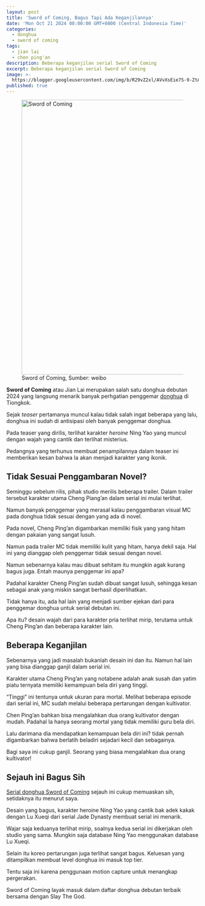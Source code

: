 ```yaml
---
layout: post
title: 'Sword of Coming, Bagus Tapi Ada Keganjilannya'
date: 'Mon Oct 21 2024 08:00:00 GMT+0800 (Central Indonesia Time)'
categories:
  - donghua
  - sword of coming
tags:
  - jian lai
  - chen ping'an
description: Beberapa keganjilan serial Sword of Coming
excerpt: Beberapa keganjilan serial Sword of Coming
image: >-
  https://blogger.googleusercontent.com/img/b/R29vZ2xl/AVvXsEie7S-9-ZtAC9E_bBMIPGNpTULWhcDQ69zGNH0ZNLRS9bYIB-I7HUpUOs_hG9pvnXa3u7fdu2irTWSqec4v4foSI6R3mLWesgoUYeCF19lKn2r9RrLBSRi9515TjXcMPm8KIOdKdpEznNyM-waliiW0OOiESAK-2PDCgCaEfBPhbgH_IfBT8ZSdBiLkIZ8/h169-w300-rw/jian-lai.webp
published: true
---
```

<figure>
  <img alt="Sword of Coming" height="720" src="https://blogger.googleusercontent.com/img/b/R29vZ2xl/AVvXsEie7S-9-ZtAC9E_bBMIPGNpTULWhcDQ69zGNH0ZNLRS9bYIB-I7HUpUOs_hG9pvnXa3u7fdu2irTWSqec4v4foSI6R3mLWesgoUYeCF19lKn2r9RrLBSRi9515TjXcMPm8KIOdKdpEznNyM-waliiW0OOiESAK-2PDCgCaEfBPhbgH_IfBT8ZSdBiLkIZ8/s1600-rw/jian-lai.webp" width="1280" />
  <figcaption>Sword of Coming, Sumber: weibo</figcaption>
</figure>
<p><strong>Sword of Coming</strong> atau Jian Lai merupakan salah satu donghua debutan 2024 yang langsung menarik banyak perhgatian penggemar <a href="https://www.supnewz.com/donghua/">donghua</a> di Tiongkok.</p>
<p>Sejak <em>teaser</em> pertamanya muncul kalau tidak salah ingat beberapa yang lalu, donghua ini sudah di antisipasi oleh banyak penggemar donghua.</p>
<p>Pada teaser yang dirilis, terlihat karakter <em>heroine</em> Ning Yao yang muncul dengan wajah yang cantik dan terlihat misterius.</p>
<p>Pedangnya yang terhunus membuat penampilannya dalam teaser ini memberikan kesan bahwa Ia akan menjadi karakter yang ikonik.</p>
<h2>Tidak Sesuai Penggambaran Novel?</h2>
<p>Seminggu sebelum rilis, pihak studio merilis beberapa trailer. Dalam trailer tersebut karakter utama Cheng Piang’an dalam serial ini mulai terlihat.</p>
<p>Namun banyak penggemar yang merasal kalau penggambaran visual MC pada donghua tidak sesuai dengan yang ada di novel.</p>
<p>Pada novel, Cheng Ping’an digambarkan memiliki fisik yang yang hitam dengan pakaian yang sangat lusuh.</p>
<p>Namun pada trailer MC tidak memiliki kulit yang hitam, hanya dekil saja. Hal ini yang dianggap oleh penggemar tidak sesuai dengan novel.</p>
<p>Namun sebenarnya kalau mau dibuat sehitam itu mungkin agak kurang bagus juga. Entah maunya penggemar ini apa?</p>
<p>Padahal karakter Cheng Ping’an sudah dibuat sangat lusuh, sehingga kesan sebagai anak yang miskin sangat berhasil diperlihatkan.</p>
<p>Tidak hanya itu, ada hal lain yang menjadi sumber ejekan dari para penggemar donghua untuk serial debutan ini.</p>
<p>Apa itu? desain wajah dari para karakter pria terlihat mirip, terutama untuk Cheng Ping’an dan beberapa karakter lain.</p>
<h2>Beberapa Keganjilan</h2>
<p>Sebenarnya yang jadi masalah bukanlah desain ini dan itu. Namun hal lain yang bisa dianggap ganjil dalam serial ini.</p>
<p>Karakter utama Cheng Ping’an yang notabene adalah anak susah dan yatim piatu ternyata memiliki kemampuan bela diri yang tinggi.</p>
<p>“Tinggi” ini tentunya untuk ukuran para mortal. Melihat beberapa episode dari serial ini, MC sudah melalui beberapa pertarungan dengan kultivator.</p>
<p>Chen Ping’an bahkan bisa mengalahkan dua orang kultivator dengan mudah. Padahal Ia hanya seorang mortal yang tidak memiliki guru bela diri.</p>
<p>Lalu darimana dia mendapatkan kemampuan bela diri ini? tidak pernah digambarkan bahwa berlatih beladiri sejadari kecil dan sebagainya.</p>
<p>Bagi saya ini cukup ganjil. Seorang yang biasa mengalahkan dua orang kultivator!</p>
<h2>Sejauh ini Bagus Sih</h2>
<p><a href="https://www.supnewz.com/sword-of-coming-bagus-tapi-ganjil">Serial donghua Sword of Coming</a> sejauh ini cukup memuaskan sih, setidaknya itu menurut saya.</p>
<p>Desain yang bagus, karakter heroine Ning Yao yang cantik bak adek kakak dengan Lu Xueqi dari serial Jade Dynasty membuat serial ini menarik.</p>
<p>Wajar saja keduanya terlihat mirip, soalnya kedua serial ini dikerjakan oleh studio yang sama. Mungkin saja database Ning Yao menggunakan database Lu Xueqi.</p>
<p>Selain itu koreo pertarungan juga terlihat sangat bagus. Keluesan yang ditampilkan membuat level donghua ini masuk top tier.</p>
<p>Tentu saja ini karena penggunaan motion capture untuk menangkap pergerakan.</p>
<p>Sword of Coming layak masuk dalam daftar donghua debutan terbaik bersama dengan Slay The God.</p>
